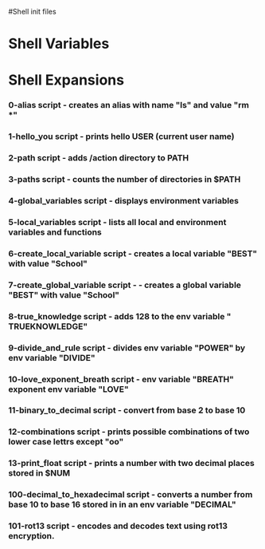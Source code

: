 #Shell init files
# Shell Variables
# Shell Expansions


### 0-alias script - creates an alias with name "ls" and value "rm *"
### 1-hello_you script - prints hello USER (current user name)
### 2-path script - adds /action directory to PATH
### 3-paths script - counts the number of directories in $PATH
### 4-global_variables script - displays environment variables
### 5-local_variables script - lists all local and environment  variables and functions
### 6-create_local_variable script - creates a local variable "BEST" with value "School"
### 7-create_global_variable script - - creates a global variable "BEST" with value "School"
### 8-true_knowledge script - adds 128 to the env variable " TRUEKNOWLEDGE"
### 9-divide_and_rule script - divides env variable "POWER" by env variable  "DIVIDE"
### 10-love_exponent_breath script - env variable "BREATH" exponent env variable "LOVE"
### 11-binary_to_decimal script - convert from base 2 to base 10
### 12-combinations script - prints possible combinations of two lower case lettrs except "oo"
### 13-print_float script - prints a number with two decimal places stored in $NUM
### 100-decimal_to_hexadecimal script - converts a number from base 10 to base 16 stored in in an env variable "DECIMAL"
### 101-rot13 script - encodes and decodes text using rot13 encryption.
